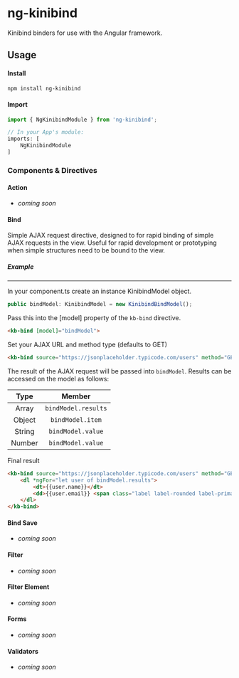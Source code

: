 # ng-kinibind
Kinibind binders for use with the Angular framework.

## Usage

#### Install
```bash
npm install ng-kinibind
```
#### Import
```ts
import { NgKinibindModule } from 'ng-kinibind';

// In your App's module:
imports: [
    NgKinibindModule
]
```

### Components & Directives

#### Action
* _coming soon_

#### Bind
Simple AJAX request directive, designed to for rapid binding of simple AJAX requests in the view. Useful for rapid development or prototyping when simple structures need to be bound to the view.

##### Example
___

In your component.ts create an instance KinibindModel object.
```typescript
public bindModel: KinibindModel = new KinibindBindModel();
```

Pass this into the [model] property of the `kb-bind` directive.
```html
<kb-bind [model]="bindModel">
```

Set your AJAX URL and method type (defaults to GET)
```html
<kb-bind source="https://jsonplaceholder.typicode.com/users" method="GET" [model]="bindModel"></kb-bind>
```

The result of the AJAX request will be passed into `bindModel`. Results can be accessed on the model as follows:

|Type|Member|
|:---:|:------:|
|Array|`bindModel.results`|
|Object|`bindModel.item`|
|String|`bindModel.value`|
|Number|`bindModel.value`|

Final result

```html
<kb-bind source="https://jsonplaceholder.typicode.com/users" method="GET" [model]="bindModel">
    <dl *ngFor="let user of bindModel.results">
        <dt>{{user.name}}</dt>
        <dd>{{user.email}} <span class="label label-rounded label-primary">{{user.website}}</span></dd>
    </dl>
</kb-bind>
```


#### Bind Save
* _coming soon_
#### Filter
* _coming soon_
#### Filter Element
* _coming soon_
#### Forms
* _coming soon_
#### Validators
* _coming soon_
